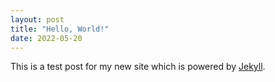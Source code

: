 ```yaml
---
layout: post
title: "Hello, World!"
date: 2022-05-20
---
```


This is a test post for my new site which is powered by [Jekyll](http://jekyllrb.com).
